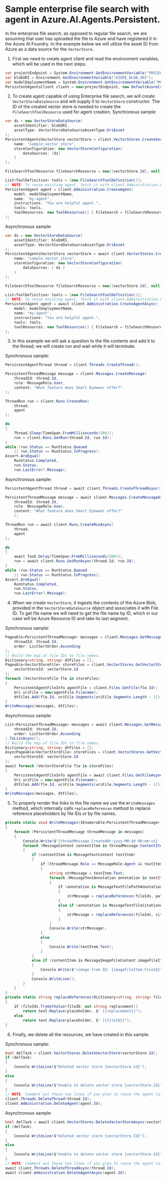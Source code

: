 # Sample enterprise file search with agent in Azure.AI.Agents.Persistent.

In the enterprise file search, as opposed to regular file search, we are assuming that user has uploaded the file to Azure and have registered it in the Azure AI Foundry. In the example below we will utilize the asset ID from Azure as a data source for the `VectorStore`.

1. First we need to create agent client and read the environment variables, which will be used in the next steps.
```C# Snippet:AgentsEnterpriseFileSearch_CreateProject
var projectEndpoint = System.Environment.GetEnvironmentVariable("PROJECT_ENDPOINT");
var blobURI = Environment.GetEnvironmentVariable("AZURE_BLOB_URI");
var modelDeploymentName = System.Environment.GetEnvironmentVariable("MODEL_DEPLOYMENT_NAME");
PersistentAgentsClient client = new(projectEndpoint, new DefaultAzureCredential());
```

2. To create agent capable of using Enterprise file search, we will create `VectorStoreDataSource` and will supply it to `VectorStore` constructor. The ID of the created vector store is needed to create the `FileSearchToolResource` used for agent creation. 
Synchronous sample: 
```C# Snippet:AgentsCreateVectorStoreBlobSync
var ds = new VectorStoreDataSource(
    assetIdentifier: blobURI,
    assetType: VectorStoreDataSourceAssetType.UriAsset
);
PersistentAgentsVectorStore vectorStore = client.VectorStores.CreateVectorStore(
    name: "sample_vector_store",
    storeConfiguration: new VectorStoreConfiguration(
        dataSources: [ds]
    )
);

FileSearchToolResource fileSearchResource = new([vectorStore.Id], null);

List<ToolDefinition> tools = [new FileSearchToolDefinition()];
// NOTE: To reuse existing agent, fetch it with client.Administration.GetAgent(agentId)
PersistentAgent agent = client.Administration.CreateAgent(
    model: modelDeploymentName,
    name: "my-agent",
    instructions: "You are helpful agent.",
    tools: tools,
    toolResources: new ToolResources() { FileSearch = fileSearchResource }
);
```

Asynchronous sample:
```C# Snippet:AgentsCreateVectorStoreBlob
var ds = new VectorStoreDataSource(
    assetIdentifier: blobURI,
    assetType: VectorStoreDataSourceAssetType.UriAsset
);
PersistentAgentsVectorStore vectorStore = await client.VectorStores.CreateVectorStoreAsync(
    name: "sample_vector_store",
    storeConfiguration: new VectorStoreConfiguration(
        dataSources: [ ds ]
    )
);

FileSearchToolResource fileSearchResource = new([vectorStore.Id], null);

List<ToolDefinition> tools = [new FileSearchToolDefinition()];
// NOTE: To reuse existing agent, fetch it with client.Administration.GetAgent(agentId)
PersistentAgent agent = await client.Administration.CreateAgentAsync(
    model: modelDeploymentName,
    name: "my-agent",
    instructions: "You are helpful agent.",
    tools: tools,
    toolResources: new ToolResources() { FileSearch = fileSearchResource }
);
```

3. In this example we will ask a question to the file contents and add it to the thread; we will create run and wait while it will terminate.

Synchronous sample:
```C# Snippet:AgentsEnterpriseFileSearch_CreateThreadMessage
PersistentAgentThread thread = client.Threads.CreateThread();

PersistentThreadMessage message = client.Messages.CreateMessage(
    threadId: thread.Id,
    role: MessageRole.User,
    content: "What feature does Smart Eyewear offer?"
);

ThreadRun run = client.Runs.CreateRun(
    thread,
    agent
);

do
{
    Thread.Sleep(TimeSpan.FromMilliseconds(500));
    run = client.Runs.GetRun(thread.Id, run.Id);
}
while (run.Status == RunStatus.Queued
    || run.Status == RunStatus.InProgress);
Assert.AreEqual(
    RunStatus.Completed,
    run.Status,
    run.LastError?.Message);
```

Asynchronous sample:
```C# Snippet:AgentsEnterpriseFileSearchAsync_CreateThreadMessage
PersistentAgentThread thread = await client.Threads.CreateThreadAsync();

PersistentThreadMessage message = await client.Messages.CreateMessageAsync(
    threadId: thread.Id,
    role: MessageRole.User,
    content: "What feature does Smart Eyewear offer?"
    );

ThreadRun run = await client.Runs.CreateRunAsync(
    thread,
    agent
);

do
{
    await Task.Delay(TimeSpan.FromMilliseconds(500));
    run = await client.Runs.GetRunAsync(thread.Id, run.Id);
}
while (run.Status == RunStatus.Queued
    || run.Status == RunStatus.InProgress);
Assert.AreEqual(
    RunStatus.Completed,
    run.Status,
    run.LastError?.Message);
```

4. When we create `VectorStore`, it ingests the contents of the Azure Blob, provided in the `VectorStoreDataSource` object and associates it with File ID. To get file name we will need to get the file name by ID, which in our case will be Azure Resource ID and take its last segment.

Synchronous sample:
```C# Snippet:AgentsEnterpriseFileSearch_ListUpdatedMessages
Pageable<PersistentThreadMessage> messages = client.Messages.GetMessages(
    threadId: thread.Id,
    order: ListSortOrder.Ascending
);
// Build the map of file IDs to file names.
Dictionary<string, string> dtFiles = [];
Pageable<VectorStoreFile> storeFiles = client.VectorStores.GetVectorStoreFiles(
    vectorStoreId: vectorStore.Id
);
foreach (VectorStoreFile fle in storeFiles)
{
    PersistentAgentFileInfo agentFile = client.Files.GetFile(fle.Id);
    Uri uriFile = new(agentFile.Filename);
    dtFiles.Add(fle.Id, uriFile.Segments[uriFile.Segments.Length - 1]);
}
WriteMessages(messages, dtFiles);
```

Asynchronous sample:
```C# Snippet:AgentsEnterpriseFileSearchAsync_ListUpdatedMessages
List<PersistentThreadMessage> messages = await client.Messages.GetMessagesAsync(
    threadId: thread.Id,
    order: ListSortOrder.Ascending
).ToListAsync();
// Build the map of file IDs to file names.
Dictionary<string, string> dtFiles = [];
AsyncPageable<VectorStoreFile> storeFiles = client.VectorStores.GetVectorStoreFilesAsync(
    vectorStoreId: vectorStore.Id
);
await foreach (VectorStoreFile fle in storeFiles)
{
    PersistentAgentFileInfo agentFile = await client.Files.GetFileAsync(fle.Id);
    Uri uriFile = new(agentFile.Filename);
    dtFiles.Add(fle.Id, uriFile.Segments[uriFile.Segments.Length - 1]);
}
WriteMessages(messages, dtFiles);
```

5. To properly render the links to the file name we use the `WriteMessages` method, which internally calls `replaceReferences` method to replace reference placeholders by file IDs or by file names.
```C# Snippet:AgentsEnterpriseFileSearch_WriteMessages
private static void WriteMessages(IEnumerable<PersistentThreadMessage> messages, Dictionary<string, string> fileIds)
{
    foreach (PersistentThreadMessage threadMessage in messages)
    {
        Console.Write($"{threadMessage.CreatedAt:yyyy-MM-dd HH:mm:ss} - {threadMessage.Role,10}: ");
        foreach (MessageContent contentItem in threadMessage.ContentItems)
        {
            if (contentItem is MessageTextContent textItem)
            {
                if (threadMessage.Role == MessageRole.Agent && textItem.Annotations.Count > 0)
                {
                    string strMessage = textItem.Text;
                    foreach (MessageTextAnnotation annotation in textItem.Annotations)
                    {
                        if (annotation is MessageTextFilePathAnnotation pathAnnotation)
                        {
                            strMessage = replaceReferences(fileIds, pathAnnotation.FileId, pathAnnotation.Text, strMessage);
                        }
                        else if (annotation is MessageTextFileCitationAnnotation citationAnnotation)
                        {
                            strMessage = replaceReferences(fileIds, citationAnnotation.FileId, citationAnnotation.Text, strMessage);
                        }
                    }
                    Console.Write(strMessage);
                }
                else
                {
                    Console.Write(textItem.Text);
                }
            }
            else if (contentItem is MessageImageFileContent imageFileItem)
            {
                Console.Write($"<image from ID: {imageFileItem.FileId}");
            }
            Console.WriteLine();
        }
    }
}
private static string replaceReferences(Dictionary<string, string> fileIds, string fileID, string placeholder, string text)
{
    if (fileIds.TryGetValue(fileID, out string replacement))
        return text.Replace(placeholder, $" [{replacement}]");
    else
        return text.Replace(placeholder, $" [{fileID}]");
}
```

6. Finally, we delete all the resources, we have created in this sample.

Synchronous sample:
```C# Snippet:AgentsEnterpriseFileSearch_Cleanup
bool delTask = client.VectorStores.DeleteVectorStore(vectorStore.Id);
if (delTask)
{
    Console.WriteLine($"Deleted vector store {vectorStore.Id}");
}
else
{
    Console.WriteLine($"Unable to delete vector store {vectorStore.Id}");
}
// NOTE: Comment out these two lines if you plan to reuse the agent later.
client.Threads.DeleteThread(thread.Id);
client.Administration.DeleteAgent(agent.Id);
```

Asynchronous sample:
```C# Snippet:AgentsEnterpriseFileSearchAsync_Cleanup
bool delTask = await client.VectorStores.DeleteVectorStoreAsync(vectorStore.Id);
if (delTask)
{
    Console.WriteLine($"Deleted vector store {vectorStore.Id}");
}
else
{
    Console.WriteLine($"Unable to delete vector store {vectorStore.Id}");
}
// NOTE: Comment out these two lines if you plan to reuse the agent later.
await client.Threads.DeleteThreadAsync(thread.Id);
await client.Administration.DeleteAgentAsync(agent.Id);
```